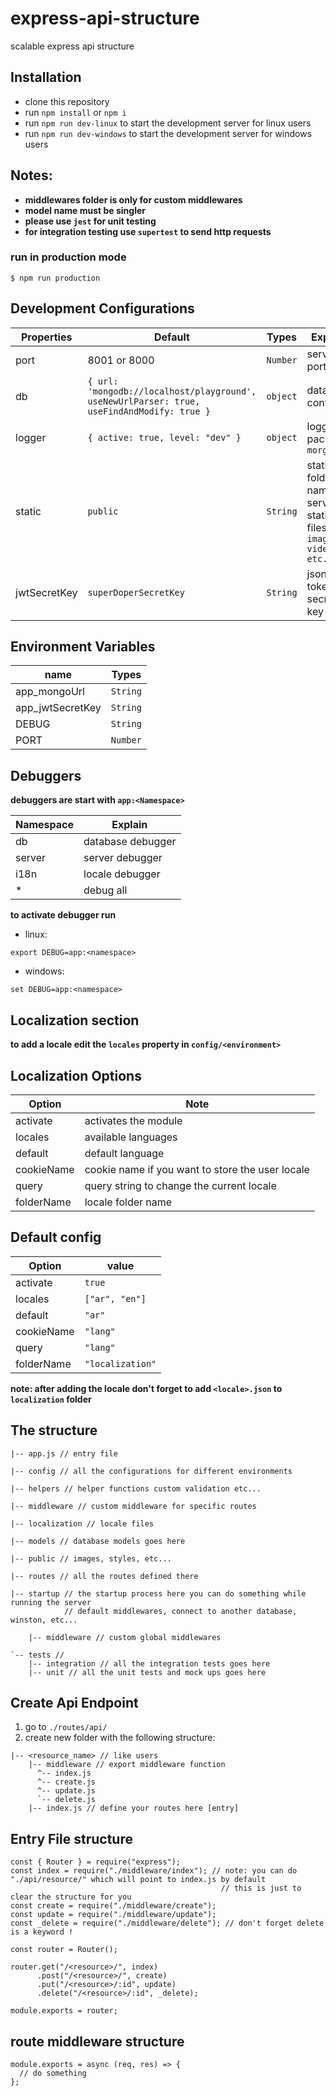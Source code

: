 # express-api-structure

scalable express api structure

## Installation

- clone this repository
- run `npm install` or `npm i`
- run `npm run dev-linux` to start the development server for linux users
- run `npm run dev-windows` to start the development server for windows users

## Notes:

- **middlewares folder is only for custom middlewares**
- **model name must be singler**
- **please use `jest` for unit testing**
- **for integration testing use `supertest` to send http requests**

### run in production mode

```
$ npm run production
```

## Development Configurations

| Properties   | Default                                                                                    | Types    | Explain                                                          |
| ------------ | ------------------------------------------------------------------------------------------ | -------- | ---------------------------------------------------------------- |
| port         | 8001 or 8000                                                                               | `Number` | server port                                                      |
| db           | `{ url: 'mongodb://localhost/playground', useNewUrlParser: true, useFindAndModify: true }` | `object` | database configs                                                 |
| logger       | `{ active: true, level: "dev" }`                                                           | `object` | logger package: `morgan`                                         |
| static       | `public`                                                                                   | `String` | static folder name to serve static files `images, videos etc...` |
| jwtSecretKey | `superDoperSecretKey`                                                                      | `String` | json web token secret key                                        |

## Environment Variables

| name             | Types    |
| ---------------- | -------- |
| app_mongoUrl     | `String` |
| app_jwtSecretKey | `String` |
| DEBUG            | `String` |
| PORT             | `Number` |

## Debuggers

**debuggers are start with `app:<Namespace>`**

| Namespace | Explain           |
| --------- | ----------------- |
| db        | database debugger |
| server    | server debugger   |
| i18n      | locale debugger   |
| \*        | debug all         |

**to activate debugger run**

- linux:

```
export DEBUG=app:<namespace>
```

- windows:

```
set DEBUG=app:<namespace>
```

## Localization section

**to add a locale edit the `locales` property in `config/<environment>`**

## Localization Options

| Option     | Note                                             |
| ---------- | ------------------------------------------------ |
| activate   | activates the module                             |
| locales    | available languages                              |
| default    | default language                                 |
| cookieName | cookie name if you want to store the user locale |
| query      | query string to change the current locale        |
| folderName | locale folder name                               |

## Default config

| Option     | value            |
| ---------- | ---------------- |
| activate   | `true`           |
| locales    | `["ar", "en"]`   |
| default    | `"ar"`           |
| cookieName | `"lang"`         |
| query      | `"lang"`         |
| folderName | `"localization"` |

**note: after adding the locale don't forget to add `<locale>.json` to `localization` folder**

## The structure

```
|-- app.js // entry file

|-- config // all the configurations for different environments

|-- helpers // helper functions custom validation etc...

|-- middleware // custom middleware for specific routes

|-- localization // locale files

|-- models // database models goes here

|-- public // images, styles, etc...

|-- routes // all the routes defined there

|-- startup // the startup process here you can do something while running the server
            // default middlewares, connect to another database, winston, etc...

    |-- middleware // custom global middlewares

`-- tests //
    |-- integration // all the integration tests goes here
    |-- unit // all the unit tests and mock ups goes here
```

## Create Api Endpoint

1. go to `./routes/api/`
2. create new folder with the following structure:

```
|-- <resource_name> // like users
    |-- middleware // export middleware function
      ^-- index.js
      ^-- create.js
      ^-- update.js
      `-- delete.js
    |-- index.js // define your routes here [entry]
```

## Entry File structure

```
const { Router } = require("express");
const index = require("./middleware/index"); // note: you can do "./api/resource/" which will point to index.js by default
                                               // this is just to clear the structure for you
const create = require("./middleware/create");
const update = require("./middleware/update");
const _delete = require("./middleware/delete"); // don't forget delete is a keyword !

const router = Router();

router.get("/<resource>/", index)
      .post("/<resource>/", create)
      .put("/<resource>/:id", update)
      .delete("/<resource>/:id", _delete);

module.exports = router;
```

## route middleware structure

```
module.exports = async (req, res) => {
  // do something
};
```
